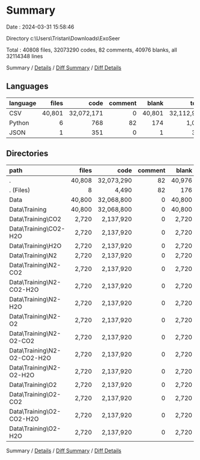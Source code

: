 # Summary

Date : 2024-03-31 15:58:46

Directory c:\\Users\\Tristan\\Downloads\\ExoSeer

Total : 40808 files,  32073290 codes, 82 comments, 40976 blanks, all 32114348 lines

Summary / [Details](details.md) / [Diff Summary](diff.md) / [Diff Details](diff-details.md)

## Languages
| language | files | code | comment | blank | total |
| :--- | ---: | ---: | ---: | ---: | ---: |
| CSV | 40,801 | 32,072,171 | 0 | 40,801 | 32,112,972 |
| Python | 6 | 768 | 82 | 174 | 1,024 |
| JSON | 1 | 351 | 0 | 1 | 352 |

## Directories
| path | files | code | comment | blank | total |
| :--- | ---: | ---: | ---: | ---: | ---: |
| . | 40,808 | 32,073,290 | 82 | 40,976 | 32,114,348 |
| . (Files) | 8 | 4,490 | 82 | 176 | 4,748 |
| Data | 40,800 | 32,068,800 | 0 | 40,800 | 32,109,600 |
| Data\\Training | 40,800 | 32,068,800 | 0 | 40,800 | 32,109,600 |
| Data\\Training\\CO2 | 2,720 | 2,137,920 | 0 | 2,720 | 2,140,640 |
| Data\\Training\\CO2-H2O | 2,720 | 2,137,920 | 0 | 2,720 | 2,140,640 |
| Data\\Training\\H2O | 2,720 | 2,137,920 | 0 | 2,720 | 2,140,640 |
| Data\\Training\\N2 | 2,720 | 2,137,920 | 0 | 2,720 | 2,140,640 |
| Data\\Training\\N2-CO2 | 2,720 | 2,137,920 | 0 | 2,720 | 2,140,640 |
| Data\\Training\\N2-CO2-H2O | 2,720 | 2,137,920 | 0 | 2,720 | 2,140,640 |
| Data\\Training\\N2-H2O | 2,720 | 2,137,920 | 0 | 2,720 | 2,140,640 |
| Data\\Training\\N2-O2 | 2,720 | 2,137,920 | 0 | 2,720 | 2,140,640 |
| Data\\Training\\N2-O2-CO2 | 2,720 | 2,137,920 | 0 | 2,720 | 2,140,640 |
| Data\\Training\\N2-O2-CO2-H2O | 2,720 | 2,137,920 | 0 | 2,720 | 2,140,640 |
| Data\\Training\\N2-O2-H2O | 2,720 | 2,137,920 | 0 | 2,720 | 2,140,640 |
| Data\\Training\\O2 | 2,720 | 2,137,920 | 0 | 2,720 | 2,140,640 |
| Data\\Training\\O2-CO2 | 2,720 | 2,137,920 | 0 | 2,720 | 2,140,640 |
| Data\\Training\\O2-CO2-H2O | 2,720 | 2,137,920 | 0 | 2,720 | 2,140,640 |
| Data\\Training\\O2-H2O | 2,720 | 2,137,920 | 0 | 2,720 | 2,140,640 |

Summary / [Details](details.md) / [Diff Summary](diff.md) / [Diff Details](diff-details.md)